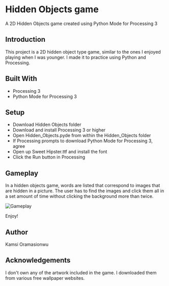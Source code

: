 # Hidden Objects game
A 2D Hidden Objects game created using Python Mode for Processing 3

## Introduction 
This project is a 2D hidden object type game, similar to the ones I enjoyed playing when I was younger. I made it to practice using Python and Processing. 

## Built With
* Processing 3
* Python Mode for Processing 3

## Setup
* Download Hidden Objects folder
* Download and install Processing 3 or higher
* Open Hidden_Objects.pyde from within the Hidden_Objects folder 
* If Processing prompts to download Python Mode for Processing 3, agree 
* Open up Sweet Hipster.ttf and install the font
* Click the Run button in Processing 

## Gameplay
In a hidden objects game, words are listed that correspond to images that are hidden in a picture. The user has to find the images and click them all in a set amount of time without clicking the background more than twice.

![Gameplay](Hidden_Objects/gameplay/gameplay.gif)

Enjoy!

## Author
Kamsi Oramasionwu

## Acknowledgements
I don't own any of the artwork included in the game. I downloaded them from various free wallpaper websites.
